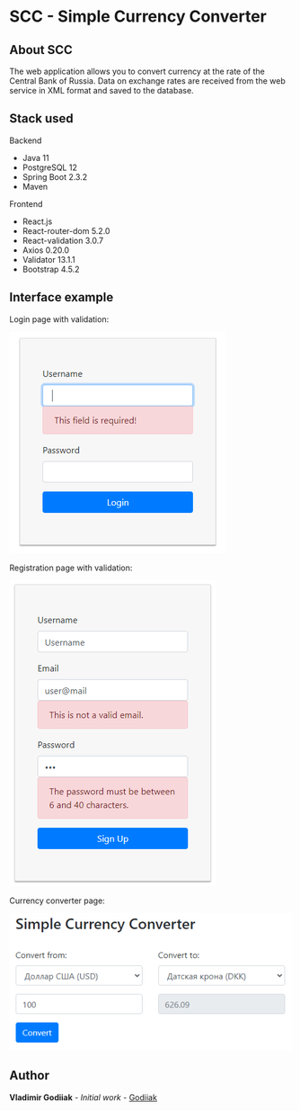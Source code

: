 # SCC - Simple Currency Converter

## About SCC
The web application allows you to convert currency at the rate of the Central Bank of Russia. Data on exchange rates are received from the web service in XML format and saved to the database.

## Stack used
Backend
- Java 11
- PostgreSQL 12
- Spring Boot 2.3.2
- Maven

Frontend
- React.js
- React-router-dom 5.2.0
- React-validation 3.0.7
- Axios 0.20.0
- Validator 13.1.1
- Bootstrap 4.5.2

## Interface example
Login page with validation:

![Главная страница](https://github.com/Godiiak/scc/blob/master/loginForm.png?raw=true "Login page")

Registration page with validation:

![Главная страница](https://github.com/Godiiak/scc/blob/master/signupForm.png?raw=true "Sign up page")

Currency converter page:

![Главная страница](https://github.com/Godiiak/scc/blob/master/converter.png?raw=true "Converter")


## Author

**Vladimir Godiiak** - *Initial work* - [Godiiak](https://github.com/Godiiak)
